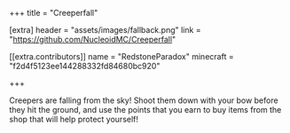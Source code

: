 +++
title = "Creeperfall"

[extra]
header = "assets/images/fallback.png"
link = "https://github.com/NucleoidMC/Creeperfall"

[[extra.contributors]]
name = "RedstoneParadox"
minecraft = "f2d4f5123ee144288332fd84680bc920"

+++

Creepers are falling from the sky! Shoot them down with your bow before they hit the ground, and use the points that you earn to buy items from the shop that will help protect yourself!